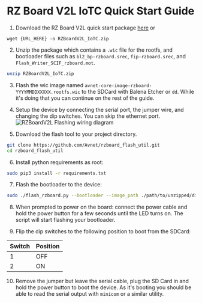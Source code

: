 # RZ Board V2L IoTC Quick Start Guide

1. Download the RZ Board V2L quick start package [here](./README.md)
or
```
wget {URL_HERE} -o RZBoardV2L_IoTC.zip
```

2. Unzip the package which contains a `.wic` file for the rootfs, and bootloader files such as `bl2_bp-rzboard.srec`, `fip-rzboard.srec`, and `Flash_Writer_SCIF_rzboard.mot`.
```bash
unzip RZBoardV2L_IoTC.zip
```

3. Flash the wic image named `avnet-core-image-rzboard-YYYYMMDDXXXXX.rootfs.wic` to the SDCard with Balena Etcher or `dd`. While it's doing that you can continue on the rest of the guide.

4. Setup the device by connecting the serial port, the jumper wire, and changing the dip switches. You can skip the ethernet port.
![RZBoardV2L Flashing wiring diagram](https://hackster.imgix.net/uploads/attachments/1634133/image_Epd2Fx4Hue.png)

5. Download the flash tool to your project directory.
```bash
git clone https://github.com/Avnet/rzboard_flash_util.git
cd rzboard_flash_util
```

6. Install python requirements as root:
```bash
sudo pip3 install -r requirements.txt
```

7. Flash the bootloader to the device:
```bash
sudo ./flash_rzboard.py --bootloader --image_path ./path/to/unzipped/dir
```

8. When prompted to power on the board: connect the power cable and hold the power button for a few seconds until the LED turns on. The script will start flashing your bootloader.

9. Flip the dip switches to the following position to boot from the SDCard:

| Switch | Position |
|--------|----------|
| 1      | OFF      |
| 2      | ON       |

10. Remove the jumper but leave the serial cable, plug the SD Card in and hold the power button to boot the device. As it's booting you should be able to read the serial output with `minicom` or a similar utility.
